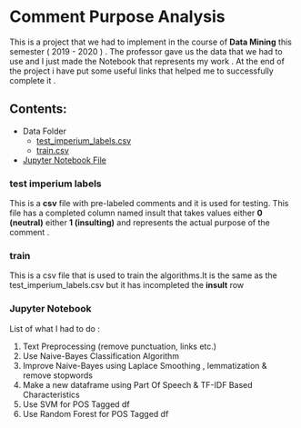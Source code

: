# Comment Purpose Analysis

This is a project that we had to implement in the course of **Data Mining** this semester ( 2019 - 2020 ) .
The professor gave us the data that we had to use and I just made the Notebook that represents my work .
At the end of the project i have put some useful links that helped me to successfully complete it .

## Contents:
* Data Folder 
  * [test_imperium_labels.csv](#test-imperium-labels)
  * [train.csv](#train)
* [Jupyter Notebook File](#Jupyter-Notebook)


### test imperium labels 
This is a **csv** file with pre-labeled comments and it is used for testing.
This file has a completed column named insult that takes values either **0 (neutral)** either **1 (insulting)** and represents the actual purpose of the comment . 

### train
This is a csv file that is used to train the algorithms.It is the same as the test_imperium_labels.csv but it has incompleted the **insult** row

### Jupyter Notebook 
List of what I had to do :
1. Text Preprocessing (remove punctuation, links etc.)
2. Use Naive-Bayes Classification Algorithm
3. Improve Naive-Bayes using Laplace Smoothing , lemmatization & remove stopwords 
4. Make a new dataframe using Part Of Speech & TF-IDF Based Characteristics
5. Use SVM for POS Tagged df
6. Use Random Forest for POS Tagged df
